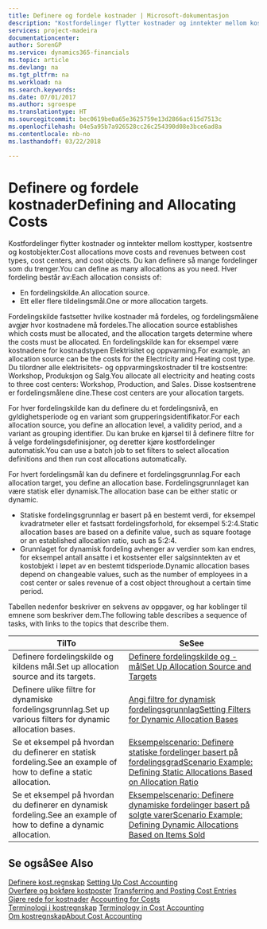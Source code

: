 ```yaml
---
title: Definere og fordele kostnader | Microsoft-dokumentasjon
description: "Kostfordelinger flytter kostnader og inntekter mellom kosttyper, kostsentre og kostobjekter. Du kan definere så mange fordelinger som du trenger."
services: project-madeira
documentationcenter: 
author: SorenGP
ms.service: dynamics365-financials
ms.topic: article
ms.devlang: na
ms.tgt_pltfrm: na
ms.workload: na
ms.search.keywords: 
ms.date: 07/01/2017
ms.author: sgroespe
ms.translationtype: HT
ms.sourcegitcommit: bec0619be0a65e3625759e13d2866ac615d7513c
ms.openlocfilehash: 04e5a95b7a926528cc26c254390d08e3bce6ad8a
ms.contentlocale: nb-no
ms.lasthandoff: 03/22/2018

---
```

# <a name="defining-and-allocating-costs"></a><span data-ttu-id="53bf2-104">Definere og fordele kostnader</span><span class="sxs-lookup"><span data-stu-id="53bf2-104">Defining and Allocating Costs</span></span>
<span data-ttu-id="53bf2-105">Kostfordelinger flytter kostnader og inntekter mellom kosttyper, kostsentre og kostobjekter.</span><span class="sxs-lookup"><span data-stu-id="53bf2-105">Cost allocations move costs and revenues between cost types, cost centers, and cost objects.</span></span> <span data-ttu-id="53bf2-106">Du kan definere så mange fordelinger som du trenger.</span><span class="sxs-lookup"><span data-stu-id="53bf2-106">You can define as many allocations as you need.</span></span> <span data-ttu-id="53bf2-107">Hver fordeling består av:</span><span class="sxs-lookup"><span data-stu-id="53bf2-107">Each allocation consists of:</span></span>  

-   <span data-ttu-id="53bf2-108">En fordelingskilde.</span><span class="sxs-lookup"><span data-stu-id="53bf2-108">An allocation source.</span></span>  
-   <span data-ttu-id="53bf2-109">Ett eller flere tildelingsmål.</span><span class="sxs-lookup"><span data-stu-id="53bf2-109">One or more allocation targets.</span></span>  

<span data-ttu-id="53bf2-110">Fordelingskilde fastsetter hvilke kostnader må fordeles, og fordelingsmålene avgjør hvor kostnadene må fordeles.</span><span class="sxs-lookup"><span data-stu-id="53bf2-110">The allocation source establishes which costs must be allocated, and the allocation targets determine where the costs must be allocated.</span></span> <span data-ttu-id="53bf2-111">En fordelingskilde kan for eksempel være kostnadene for kostnadstypen Elektrisitet og oppvarming.</span><span class="sxs-lookup"><span data-stu-id="53bf2-111">For example, an allocation source can be the costs for the Electricity and Heating cost type.</span></span> <span data-ttu-id="53bf2-112">Du tilordner alle elektrisitets- og oppvarmingskostnader til tre kostsentre: Workshop, Produksjon og Salg.</span><span class="sxs-lookup"><span data-stu-id="53bf2-112">You allocate all electricity and heating costs to three cost centers: Workshop, Production, and Sales.</span></span> <span data-ttu-id="53bf2-113">Disse kostsentrene er fordelingsmålene dine.</span><span class="sxs-lookup"><span data-stu-id="53bf2-113">These cost centers are your allocation targets.</span></span>  

<span data-ttu-id="53bf2-114">For hver fordelingskilde kan du definere du et fordelingsnivå, en gyldighetsperiode og en variant som grupperingsidentifikator.</span><span class="sxs-lookup"><span data-stu-id="53bf2-114">For each allocation source, you define an allocation level, a validity period, and a variant as grouping identifier.</span></span> <span data-ttu-id="53bf2-115">Du kan bruke en kjørsel til å definere filtre for å velge fordelingsdefinisjoner, og deretter kjøre kostfordelinger automatisk.</span><span class="sxs-lookup"><span data-stu-id="53bf2-115">You can use a batch job to set filters to select allocation definitions and then run cost allocations automatically.</span></span>  

<span data-ttu-id="53bf2-116">For hvert fordelingsmål kan du definere et fordelingsgrunnlag.</span><span class="sxs-lookup"><span data-stu-id="53bf2-116">For each allocation target, you define an allocation base.</span></span> <span data-ttu-id="53bf2-117">Fordelingsgrunnlaget kan være statisk eller dynamisk.</span><span class="sxs-lookup"><span data-stu-id="53bf2-117">The allocation base can be either static or dynamic.</span></span>  

-   <span data-ttu-id="53bf2-118">Statiske fordelingsgrunnlag er basert på en bestemt verdi, for eksempel kvadratmeter eller et fastsatt fordelingsforhold, for eksempel 5:2:4.</span><span class="sxs-lookup"><span data-stu-id="53bf2-118">Static allocation bases are based on a definite value, such as square footage or an established allocation ratio, such as 5:2:4.</span></span>  
-   <span data-ttu-id="53bf2-119">Grunnlaget for dynamisk fordeling avhenger av verdier som kan endres, for eksempel antall ansatte i et kostsenter eller salgsinntekten av et kostobjekt i løpet av en bestemt tidsperiode.</span><span class="sxs-lookup"><span data-stu-id="53bf2-119">Dynamic allocation bases depend on changeable values, such as the number of employees in a cost center or sales revenue of a cost object throughout a certain time period.</span></span>  

<span data-ttu-id="53bf2-120">Tabellen nedenfor beskriver en sekvens av oppgaver, og har koblinger til emnene som beskriver dem.</span><span class="sxs-lookup"><span data-stu-id="53bf2-120">The following table describes a sequence of tasks, with links to the topics that describe them.</span></span>

|<span data-ttu-id="53bf2-121">Til</span><span class="sxs-lookup"><span data-stu-id="53bf2-121">To</span></span>|<span data-ttu-id="53bf2-122">Se</span><span class="sxs-lookup"><span data-stu-id="53bf2-122">See</span></span>|  
|--------|---------|  
|<span data-ttu-id="53bf2-123">Definere fordelingskilde og kildens mål.</span><span class="sxs-lookup"><span data-stu-id="53bf2-123">Set up allocation source and its targets.</span></span>|[<span data-ttu-id="53bf2-124">Definere fordelingskilde og -mål</span><span class="sxs-lookup"><span data-stu-id="53bf2-124">Set Up Allocation Source and Targets</span></span>](finance-how-to-set-up-allocation-source-and-targets.md)|  
|<span data-ttu-id="53bf2-125">Definere ulike filtre for dynamiske fordelingsgrunnlag.</span><span class="sxs-lookup"><span data-stu-id="53bf2-125">Set up various filters for dynamic allocation bases.</span></span>|[<span data-ttu-id="53bf2-126">Angi filtre for dynamisk fordelingsgrunnlag</span><span class="sxs-lookup"><span data-stu-id="53bf2-126">Setting Filters for Dynamic Allocation Bases</span></span>](finance-setting-filters-for-dynamic-allocation-bases.md)|  
|<span data-ttu-id="53bf2-127">Se et eksempel på hvordan du definerer en statisk fordeling.</span><span class="sxs-lookup"><span data-stu-id="53bf2-127">See an example of how to define a static allocation.</span></span>|[<span data-ttu-id="53bf2-128">Eksempelscenario: Definere statiske fordelinger basert på fordelingsgrad</span><span class="sxs-lookup"><span data-stu-id="53bf2-128">Scenario Example: Defining Static Allocations Based on Allocation Ratio</span></span>](finance-scenario-example-defining-static-allocations-based-on-allocation-ratio.md)|  
|<span data-ttu-id="53bf2-129">Se et eksempel på hvordan du definerer en dynamisk fordeling.</span><span class="sxs-lookup"><span data-stu-id="53bf2-129">See an example of how to define a dynamic allocation.</span></span>|[<span data-ttu-id="53bf2-130">Eksempelscenario: Definere dynamiske fordelinger basert på solgte varer</span><span class="sxs-lookup"><span data-stu-id="53bf2-130">Scenario Example: Defining Dynamic Allocations Based on Items Sold</span></span>](finance-scenario-example-defining-dynamic-allocations-based-on-items-sold.md)|  

## <a name="see-also"></a><span data-ttu-id="53bf2-131">Se også</span><span class="sxs-lookup"><span data-stu-id="53bf2-131">See Also</span></span>  
 <span data-ttu-id="53bf2-132">[Definere kost.regnskap](finance-set-up-cost-accounting.md) </span><span class="sxs-lookup"><span data-stu-id="53bf2-132">[Setting Up Cost Accounting](finance-set-up-cost-accounting.md) </span></span>  
 <span data-ttu-id="53bf2-133">[Overføre og bokføre kostposter](finance-transfer-and-post-cost-entries.md) </span><span class="sxs-lookup"><span data-stu-id="53bf2-133">[Transferring and Posting Cost Entries](finance-transfer-and-post-cost-entries.md) </span></span>  
 <span data-ttu-id="53bf2-134">[Gjøre rede for kostnader](finance-manage-cost-accounting.md) </span><span class="sxs-lookup"><span data-stu-id="53bf2-134">[Accounting for Costs](finance-manage-cost-accounting.md) </span></span>  
 <span data-ttu-id="53bf2-135">[Terminologi i kostregnskap](finance-terminology-in-cost-accounting.md) </span><span class="sxs-lookup"><span data-stu-id="53bf2-135">[Terminology in Cost Accounting](finance-terminology-in-cost-accounting.md) </span></span>  
 [<span data-ttu-id="53bf2-136">Om kostregnskap</span><span class="sxs-lookup"><span data-stu-id="53bf2-136">About Cost Accounting</span></span>](finance-about-cost-accounting.md)

